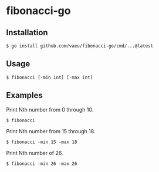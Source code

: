 # fibonacci-go

## Installation

```
$ go install github.com/vaeu/fibonacci-go/cmd/...@latest
```

## Usage

```
$ fibonacci [-min int] [-max int]
```

## Examples

Print Nth number from 0 through 10.

```
$ fibonacci
```

Print Nth number from 15 through 18.

```
$ fibonacci -min 15 -max 18
```

Print Nth number of 26.

```
$ fibonacci -min 26 -max 26
```
